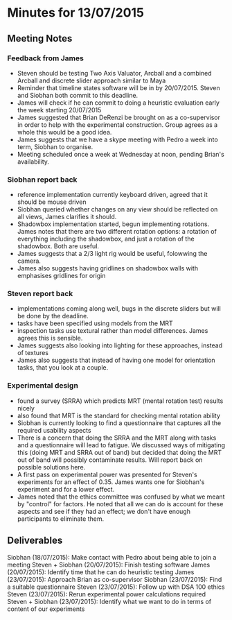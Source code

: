 # Minutes for 13/07/2015

## Meeting Notes

### Feedback from James

- Steven should be testing Two Axis Valuator, Arcball and a combined Arcball and discrete slider approach similar to Maya
- Reminder that timeline states software will be in by 20/07/2015. Steven and Siobhan both commit to this deadline.
- James will check if he can commit to doing a heuristic evaluation early the week starting 20/07/2015
- James suggested that Brian DeRenzi be brought on as a co-supervisor in order to help with the experimental construction. Group agrees as a whole this would be a good idea.
- James suggests that we have a skype meeting with Pedro a week into term, Siobhan to organise.
- Meeting scheduled once a week at Wednesday at noon, pending Brian's availability.

### Siobhan report back

- reference implementation currently keyboard driven, agreed that it should be mouse driven
- Siobhan queried whether changes on any view should be reflected on all views, James clarifies it should.
- Shadowbox implementation started, begun implementing rotations. James notes that there are two different rotation options: a rotation of everything including the shadowbox, and just a rotation of the shadowbox. Both are useful.
- James suggests that a 2/3 light rig would be useful, folowwing the camera.
- James also suggests having gridlines on shadowbox walls with emphasises gridlines for origin

### Steven report back

- implementations coming along well, bugs in the discrete sliders but will be done by the deadline.
- tasks have been specified using models from the MRT
- inspection tasks use textural rather than model differences. James agrees this is sensible.
- James suggests also looking into lighting for these approaches, instead of textures
- James also suggests that instead of having one model for orientation tasks, that you look at a couple.

### Experimental design

- found a survey (SRRA) which predicts MRT (mental rotation test) results nicely
- also found that MRT is the standard for checking mental rotation ability
- Siobhan is currently looking to find a questionnaire that captures all the required usability aspects
- There is a concern that doing the SRRA and the MRT along with tasks and a questionnaire will lead to fatigue. We discussed ways of mitigating this (doing MRT and SRRA out of band) but decided that doing the MRT out of band will possibly contaminate results. Will report back on possible solutions here.
- A first pass on experimental power was presented for Steven's experiments for an effect of 0.35. James wants one for Siobhan's experiment and for a lower effect.
- James noted that the ethics committee was confused by what we meant by "control" for factors. He noted that all we can do is account for these aspects and see if they had an effect; we don't have enough participants to eliminate them.

## Deliverables

Siobhan (18/07/2015): Make contact with Pedro about being able to join a meeting
Steven + Siobhan (20/07/2015): Finish testing software
James (20/07/2015): Identify time that he can do heuristic testing
James (23/07/2015): Approach Brian as co-supervisor
Siobhan (23/07/2015): Find a suitable questionnaire
Steven (23/07/2015): Follow up with DSA 100 ethics
Steven (23/07/2015): Rerun experimental power calculations required
Steven + Siobhan (23/07/2015): Identify what we want to do in terms of content of our experiments
